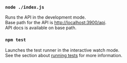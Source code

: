 ### `node ./index.js`

Runs the API in the development mode.<br />
Base path for the API is [http://localhost:3900/api](http://localhost:3900/api).<br />
API docs is available on base path.

### `npm test`

Launches the test runner in the interactive watch mode.<br />
See the section about [running tests](https://facebook.github.io/create-react-app/docs/running-tests) for more information.
